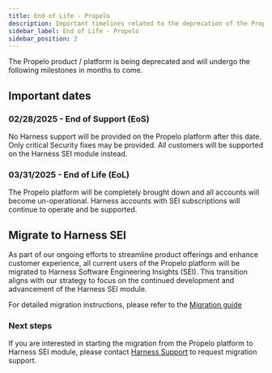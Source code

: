 ```yaml
---
title: End of Life - Propelo
description: Important timelines related to the deprecation of the Propelo platform
sidebar_label: End of Life - Propelo
sidebar_position: 2
---
```


The Propelo product / platform is being deprecated and will undergo the following milestones in months to come.

## Important dates

### 02/28/2025 - End of Support (EoS)

No Harness support will be provided on the Propelo platform after this date. Only critical Security fixes may be provided. All customers will be supported on the Harness SEI module instead.

### 03/31/2025 - End of Life (EoL)

The Propelo platform will be completely brought down and all accounts will become un-operational. Harness accounts with SEI subscriptions will continue to operate and be supported.

## Migrate to Harness SEI

As part of our ongoing efforts to streamline product offerings and enhance customer experience, all current users of the Propelo platform will be migrated to Harness Software Engineering Insights (SEI). This transition aligns with our strategy to focus on the continued development and advancement of the Harness SEI module.

For detailed migration instructions, please refer to the [Migration guide](/docs/software-engineering-insights/get-started/migrate-propelo-to-harness/migrate-propelo-to-harness-sei)

### Next steps

If you are interested in starting the migration from the Propelo platform to Harness SEI module, please contact [Harness Support](mailto:support@harness.io) to request migration support.